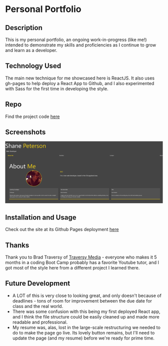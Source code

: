 # Personal Portfolio

## Description

This is my personal portfolio, an ongoing work-in-progress (like me!) intended to demonstrate my skills and proficiencies as I continue to grow and learn as a developer.

## Technology Used

The main new technique for me showcased here is ReactJS. It also uses gh-pages to help deploy a React App to Github, and I also experimented with Sass for the first time in developing the style.

## Repo

Find the project code [here](https://github.com/shanep42/ideal-eureka)

## Screenshots

![screenshot](./public/img/screenshot.png)

## Installation and Usage

Check out the site at its Github Pages deployment [here](https://shanep42.github.io/ideal-eureka/)

## Thanks

Thank you to Brad Traversy of [Traversy Media](https://www.youtube.com/channel/UC29ju8bIPH5as8OGnQzwJyA) - everyone who makes it 5 months in a coding Boot Camp probably has a favorite Youtube tutor, and I got most of the style here from a different project I learned there.


## Future Development
- A LOT of this is very close to looking great, and only doesn't because of deadlines - tons of room for improvement between the due date for class and the real world.
- There was some confusion with this being my first deployed React app, and I think the file structure could be easily cleaned up and made more readable and professional.
- My resume was, alas, lost in the large-scale restructuring we needed to do to make the page go live. Its lovely button remains, but I'll need to update the page (and my resume) before we're ready for prime time.